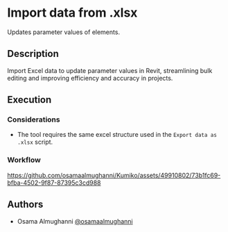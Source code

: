 # Import data from .xlsx

Updates parameter values of elements.

## Description

Import Excel data to update parameter values in Revit, streamlining bulk editing and improving efficiency and accuracy in projects.

## Execution

### Considerations

- The tool requires the same excel structure used in the `Export data as .xlsx` script.

### Workflow

https://github.com/osamaalmughanni/Kumiko/assets/49910802/73b1fc69-bfba-4502-9f87-87395c3cd988

## Authors

- Osama Almughanni [@osamaalmughanni](https://www.linkedin.com/in/osamaalmughanni/)
